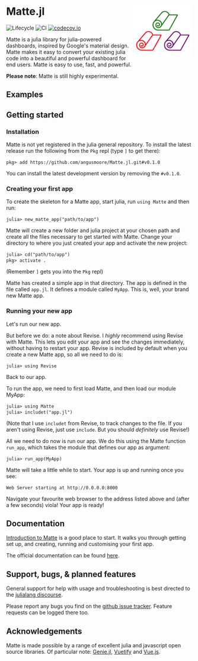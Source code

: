 # Matte.jl <a href='https://angusmoore.github.io/Matte.jl/'><img src='docs/src/assets/logo.png' align="right" height="140"/></a>

![Lifecycle](https://img.shields.io/badge/lifecycle-experimental-orange.svg)
![CI](https://github.com/angusmoore/Matte.jl/workflows/CI/badge.svg)
[![codecov.io](http://codecov.io/github/angusmoore/Matte.jl/coverage.svg?branch=master)](http://codecov.io/github/angusmoore/Matte.jl?branch=master)

Matte is a julia library for julia-powered dashboards, inspired by Google's material design. Matte makes it easy to convert your existing julia code into a beautiful and powerful dashboard for end users. Matte is easy to use, fast, and powerful.

**Please note**: Matte is still highly experimental.

## Examples



## Getting started

### Installation

Matte is not yet registered in the julia general repository. To install the latest release run the following from the `Pkg` repl (type `]` to get there):

```
pkg> add https://github.com/angusmoore/Matte.jl.git#v0.1.0
```

You can install the latest development version by removing the `#v0.1.0`.

### Creating your first app

To create the skeleton for a Matte app, start julia, run `using Matte` and then run:
```
julia> new_matte_app("path/to/app")
```

Matte will create a new folder and julia project at your chosen path and create all the files necessary to get started with Matte. Change your directory to where you just created your app and activate the new project:
```
julia> cd("path/to/app")
pkg> activate .
```
(Remember `]` gets you into the `Pkg` repl)

Matte has created a simple app in that directory. The app is defined in the file called `app.jl`. It defines a module called `MyApp`. This is, well, your brand new Matte app.

### Running your new app

Let's run our new app.

But before we do: a note about Revise. I _highly_ recommend using Revise with Matte. This lets you edit your app and see the changes immediately, without having to restart your app. Revise is included by default when you create a new Matte app, so all we need to do is:
```
julia> using Revise
```

Back to our app.

To run the app, we need to first load Matte, and then load our module MyApp:
```
julia> using Matte
julia> includet("app.jl")
```
(Note that I use `includet` from Revise, to track changes to the file. If you aren't using Revise, just use `include`. But you should *definitely* use Revise!)

All we need to do now is run our app. We do this using the Matte function `run_app`, which takes the module that defines our app as argument:
```
julia> run_app(MyApp)
```

Matte will take a little while to start. Your app is up and running once you see:
```
Web Server starting at http://0.0.0.0:8000
```
Navigate your favourite web browser to the address listed above and (after a few seconds) viola! Your app is ready!

## Documentation

[Introduction to Matte]("https://angusmoore.github.io/Matte.jl/stable/introduction") is a good place to start. It walks you through getting set up, and creating, running and customising your first app.

The official documentation can be found [here]("https://angusmoore.github.io/Matte.jl").

## Support, bugs, & planned features

General support for help with usage and troubleshooting is best directed to the [julialang discourse](https://discourse.julialang.org/).

Please report any bugs you find on the [github issue tracker](https://github.com/angusmoore/Matte.jl/issues). Feature requests can be logged there too.

## Acknowledgements

Matte is made possible by a range of excellent julia and javascript open source libraries. Of particular note: [Genie.jl](https://genieframework.github.io/Genie.jl/), [Vuetify](https://vuetifyjs.com/) and [Vue.js](https://vuejs.org/).
